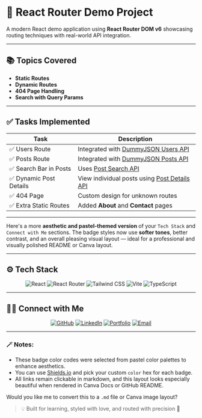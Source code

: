 # 🎯 React Router Demo Project

A modern React demo application using **React Router DOM v6** showcasing routing techniques with real-world API integration.

---

## 📚 Topics Covered

- **Static Routes**
- **Dynamic Routes**
- **404 Page Handling**
- **Search with Query Params**

---

## ✅ Tasks Implemented

| Task | Description |
|------|-------------|
| ✅ Users Route | Integrated with [DummyJSON Users API](https://dummyjson.com/docs/users#users-all) |
| ✅ Posts Route | Integrated with [DummyJSON Posts API](https://dummyjson.com/docs/posts#posts-all) |
| ✅ Search Bar in Posts | Uses [Post Search API](https://dummyjson.com/docs/posts#posts-search) |
| ✅ Dynamic Post Details | View individual posts using [Post Details API](https://dummyjson.com/docs/posts#posts-single) |
| ✅ 404 Page | Custom design for unknown routes |
| ✅ Extra Static Routes | Added **About** and **Contact** pages |

---

Here's a more **aesthetic and pastel-themed version** of your `Tech Stack` and `Connect with Me` sections. The badge styles now use **softer tones**, better contrast, and an overall pleasing visual layout — ideal for a professional and visually polished README or Canva layout.

---

## ⚙️ Tech Stack

<div align="center">

![React](https://img.shields.io/badge/React-ABE4FF?style=for-the-badge\&logo=react\&logoColor=black)
![React Router](https://img.shields.io/badge/React_Router_v6-FDC5C5?style=for-the-badge\&logo=reactrouter\&logoColor=black)
![Tailwind CSS](https://img.shields.io/badge/Tailwind_CSS-B4F8C8?style=for-the-badge\&logo=tailwind-css\&logoColor=black)
![Vite](https://img.shields.io/badge/Vite-FFF4C2?style=for-the-badge\&logo=vite\&logoColor=black)
![TypeScript](https://img.shields.io/badge/TypeScript-D2C2FF?style=for-the-badge\&logo=typescript\&logoColor=black)

</div>

---

## 🙋‍♀️ Connect with Me

<div align="center">

[![GitHub](https://img.shields.io/badge/GitHub-SanyaShresta25-C5DFF8?style=for-the-badge\&logo=github\&logoColor=black)](https://github.com/SanyaShresta25)
[![LinkedIn](https://img.shields.io/badge/LinkedIn-Sanya%20Shresta%20Jathanna-EADCFD?style=for-the-badge\&logo=linkedin\&logoColor=black)](https://www.linkedin.com/in/sanya-shresta-jathanna/)
[![Portfolio](https://img.shields.io/badge/Portfolio-sanyashresta.netlify.app-FBE4E4?style=for-the-badge\&logo=internet-explorer\&logoColor=black)](https://sanyashresta.netlify.app/)
[![Email](https://img.shields.io/badge/Email-shrestasanya@gmail.com-FCDDEC?style=for-the-badge\&logo=gmail\&logoColor=black)](mailto:shrestasanya@gmail.com)

</div>

---

### 🪄 Notes:

* These badge color codes were selected from pastel color palettes to enhance aesthetics.
* You can use [Shields.io](https://shields.io/) and pick your custom `color` hex for each badge.
* All links remain clickable in markdown, and this layout looks especially beautiful when rendered in Canva Docs or GitHub README.

Would you like me to convert this to a `.md` file or Canva image layout?


> 💡 Built for learning, styled with love, and routed with precision 🚀
